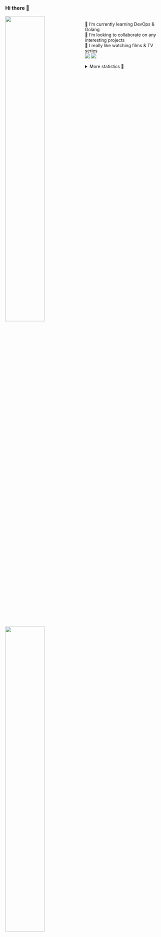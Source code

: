 ### Hi there 👋


[<img align="left" width="50%" src="https://github-readme-stats.vercel.app/api?username=rufusnufus&hide=issues&show_icons=true&count_private=true&theme=transparent&title_color=FF6F40&text_color=FBF9F8&icon_color=F48242&hide_border=true&hide_title=true#gh-dark-mode-only">](https://metrics.lecoq.io/rufusnufus#gh-dark-mode-only)
[<img align="left" width="50%" src="https://github-readme-stats.vercel.app/api?username=rufusnufus&hide=issues&show_icons=true&count_private=true&theme=transparent&title_color=FF6533&text_color=4D4644&icon_color=FF8038&hide_border=true&hide_title=true#gh-light-mode-only">](https://metrics.lecoq.io/rufusnufus#gh-light-mode-only)

<p>
  <br>
  🌱 I’m currently learning DevOps & Golang</br>
  👯 I’m looking to collaborate on any interesting projects</br>
  🎥 I really like watching films & TV series</br>
  <a href="https://linkedin.com/in/rufusnufus"><img src="https://img.shields.io/badge/linkedin-0077B5.svg?style=for-the-badge&logo=linkedin&logoColor=white"/></a>
  <a href="https://t.me/rufusnufus"><img src="https://img.shields.io/badge/-telegram-black?style=for-the-badge&color=blue&logo=telegram"/></a>
</p>

<p text-align="left">
<details>
  <summary>More statistics 👀</summary><br/>

<!--START_SECTION:waka-->
![Code Time](http://img.shields.io/badge/Code%20Time-130%20hrs%203%20mins-blue)

![Profile Views](http://img.shields.io/badge/Profile%20Views-0-blue)

**I'm an Early 🐤** 

```text
🌞 Morning      119 commits       ████░░░░░░░░░░░░░░░░░░░░░   18.80 % 
🌆 Daytime      332 commits       █████████████░░░░░░░░░░░░   52.45 % 
🌃 Evening      150 commits       ██████░░░░░░░░░░░░░░░░░░░   23.70 % 
🌙 Night         32 commits       █░░░░░░░░░░░░░░░░░░░░░░░░   05.06 % 

```
📅 **I'm Most Productive on Monday** 

```text
Monday         137 commits       █████░░░░░░░░░░░░░░░░░░░░   21.64 % 
Tuesday        121 commits       ████░░░░░░░░░░░░░░░░░░░░░   19.12 % 
Wednesday       95 commits       ███░░░░░░░░░░░░░░░░░░░░░░   15.01 % 
Thursday       111 commits       ████░░░░░░░░░░░░░░░░░░░░░   17.54 % 
Friday         108 commits       ████░░░░░░░░░░░░░░░░░░░░░   17.06 % 
Saturday        39 commits       █░░░░░░░░░░░░░░░░░░░░░░░░   06.16 % 
Sunday          22 commits       ░░░░░░░░░░░░░░░░░░░░░░░░░   03.48 % 

```


📊 **This Week I Spent My Time On** 

```text
💬 Programming Languages: 
YAML                     10 hrs 4 mins       ███████████░░░░░░░░░░░░░░   46.37 % 
Other                    7 hrs 6 mins        ████████░░░░░░░░░░░░░░░░░   32.76 % 
HCL                      1 hr 20 mins        █░░░░░░░░░░░░░░░░░░░░░░░░   06.21 % 
Bash                     1 hr 19 mins        █░░░░░░░░░░░░░░░░░░░░░░░░   06.08 % 
Python                   56 mins             █░░░░░░░░░░░░░░░░░░░░░░░░   04.35 % 

🔥 Editors: 
VS Code                  19 hrs 49 mins      ██████████████████████░░░   91.29 % 
iTerm2                   1 hr 53 mins        ██░░░░░░░░░░░░░░░░░░░░░░░   08.71 % 

```

**I Mostly Code in Python** 

```text
Python                   9 repos             ███████░░░░░░░░░░░░░░░░░░   28.12 % 
Java                     4 repos             ███░░░░░░░░░░░░░░░░░░░░░░   12.50 % 
Jupyter Notebook         4 repos             ███░░░░░░░░░░░░░░░░░░░░░░   12.50 % 
JavaScript               3 repos             ██░░░░░░░░░░░░░░░░░░░░░░░   09.38 % 
HTML                     3 repos             ██░░░░░░░░░░░░░░░░░░░░░░░   09.38 % 

```



 Last Updated on 14/02/2023 00:42:31 UTC
<!--END_SECTION:waka-->

</details>
</p>
